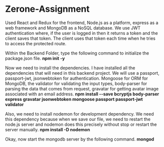 # Zerone-Assignment
Used React and Redux for the frontend, Node.js as a platform, express as a web framework and MongoDB as a NoSQL database. We use JWT authentication where, if the user is logged in then it returns a token and the client saves that token. The client uses that token each time when he tries to access the protected route.

Within the Backend Folder, type the following command to initialize the package.json file.
**npm init -y**

Now we need to install the dependencies. I have installed all the dependencies that will need in this backend project. We will use a passport, passport-jwt, jsonwebtoken for authentication. Mongoose for ORM for MongoDB, the validator for validating the input types, body-parser for parsing the data that comes from request, gravatar for getting avatar image associated with an email address.
**npm install --save bcryptjs body-parser express gravatar jsonwebtoken mongoose passport passport-jwt validator**

Also, we need to install nodemon for development dependency.
We need this dependency because when we save our file, we need to restart the node.js server and nodemon does this precisely without stop or restart the server manually.
**npm install -D nodemon**

Okay, now start the mongodb server by the following command.
**mongod**
